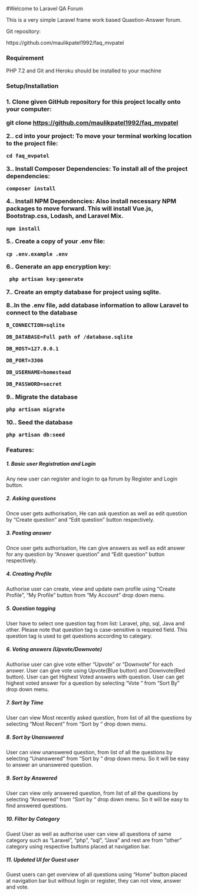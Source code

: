 #Welcome to Laravel QA Forum

This is a very simple Laravel frame work based Quastion-Answer forum.
<p>Git repository:</p>
https://github.com/maulikpatel1992/faq_mvpatel

 
<h3>Requirement</h3>
 PHP 7.2 and
	           Git and Heroku should be installed to your machine

<h3>Setup/Installation<h3>

<p>1. Clone given GitHub repository for this project locally
onto your computer:

git clone https://github.com/maulikpatel1992/faq_mvpatel</p>
2.. cd into your project:
To move your terminal working location to the project file:

    cd faq_mvpatel
3.. Install Composer Dependencies:
    To install all of the project dependencies:
    
    composer install
4.. Install NPM Dependencies: 
    Also install necessary NPM packages to move forward. This will install Vue.js, Bootstrap.css, Lodash, and Laravel Mix.
    
    npm install
5.. Create a copy of your .env file:


    cp .env.example .env
6.. Generate an app encryption key:

     php artisan key:generate
7.. Create an empty database for project using sqlite. 

8..In the .env file, add database information to allow Laravel to connect to the database

    B_CONNECTION=sqlite

    DB_DATABASE=Full path of /database.sqlite

    DB_HOST=127.0.0.1

    DB_PORT=3306

    DB_USERNAME=homestead

    DB_PASSWORD=secret

9.. Migrate the database
    
    php artisan migrate

10.. Seed the database
    
    
    php artisan db:seed

<h3>Features:</h3>
<h5>1. Basic user Registration and Login</h5>
Any new user can register and  login to qa forum by Register and Login button. 

<h5>2. Asking questions</h5>
Once user gets authorisation, He can ask question as well as edit question by “Create  question” and “Edit question” button respectively.
<h5>3. Posting answer</h5>
Once user gets authorisation, He can give answers as well as edit answer for any  question by “Answer question” and “Edit question” button respectively.
<h5>4. Creating Profile</h5>
Authorise user can create, view and update own profile using “Create Profile”, “My Profile” button from “My Account” drop down menu.
<h5>5. Question tagging</h5>
User have to select one question tag from list: Laravel, php, sql, Java and other. Please note that question tag is case-sensitive is required field. This question tag is used to get questions according to categary. 
<h5>6. Voting answers (Upvote/Downvote)</h5>
Authorise user can give vote either “Upvote” or “Downvote” for each answer. User can give vote using Upvote(Blue button) and Downvote(Red button). 
User can get Highest Voted answers with question.
User can get highest voted answer for a question by selecting “Vote “  from “Sort By” drop down menu.
<h5>7. Sort by Time</h5>
User can view Most recently asked question, from list of all the questions by selecting “Most Recent” from “Sort by “ drop down menu.
<h5>8. Sort by Unanswered</h5>
User can view unanswered question, from list of all the questions by selecting “Unanswered” from “Sort by “ drop down menu. So it will be easy to answer an unanswered question.
<h5>9. Sort by Answered</h5>
User can view only answered question, from list of all the questions by selecting “Answered” from “Sort by “ drop down menu. So it will be easy to find answered questions.
<h5>10. Filter by Category</h5>
Guest User as well as authorise user can view  all questions of same category such as “Laravel”, “php”, “sql”, “Java” and rest are from  “other” category using respective buttons placed at navigation bar. 
<h5>11. Updated UI for Guest user</h5>
Guest users can get overview of all questions using “Home” button placed at navigation bar but without login or register, they can not view, answer  and vote.
